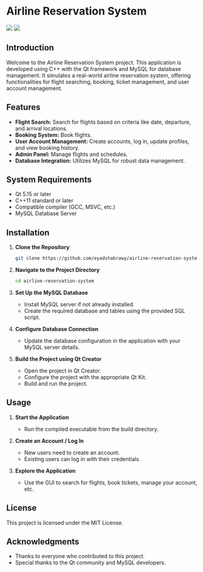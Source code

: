 # Airline Reservation System

<img src="https://i.imgur.com/I5aQXeb.png"/>
<img src="https://i.imgur.com/dbztZcg.png"/>

## Introduction

Welcome to the Airline Reservation System project. This application is developed using C++ with the Qt framework and MySQL for database management. It simulates a real-world airline reservation system, offering functionalities for flight searching, booking, ticket management, and user account management.

## Features

- **Flight Search:** Search for flights based on criteria like date, departure, and arrival locations.
- **Booking System:** Book flights.
- **User Account Management:** Create accounts, log in, update profiles, and view booking history.
- **Admin Panel:** Manage flights and schedules.
- **Database Integration:** Utilizes MySQL for robust data management.

## System Requirements

- Qt 5.15 or later
- C++11 standard or later
- Compatible compiler (GCC, MSVC, etc.)
- MySQL Database Server

## Installation

1. **Clone the Repository**
   ```bash
   git clone https://github.com/eyadshabrawy/airline-reservation-system.git
   ```

2. **Navigate to the Project Directory**
   ```bash
   cd airline-reservation-system
   ```

3. **Set Up the MySQL Database**
   - Install MySQL server if not already installed.
   - Create the required database and tables using the provided SQL script.

4. **Configure Database Connection**
   - Update the database configuration in the application with your MySQL server details.

5. **Build the Project using Qt Creator**
   - Open the project in Qt Creator.
   - Configure the project with the appropriate Qt Kit.
   - Build and run the project.

## Usage

1. **Start the Application**
   - Run the compiled executable from the build directory.

2. **Create an Account / Log In**
   - New users need to create an account.
   - Existing users can log in with their credentials.

3. **Explore the Application**
   - Use the GUI to search for flights, book tickets, manage your account, etc.


## License

This project is licensed under the MIT License.

## Acknowledgments

- Thanks to everyone who contributed to this project.
- Special thanks to the Qt community and MySQL developers.

